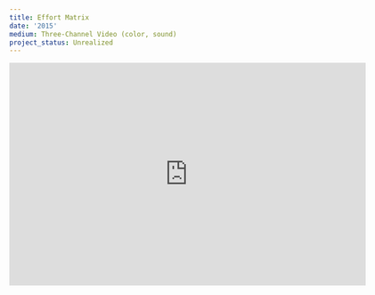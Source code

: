 ```yaml
---
title: Effort Matrix
date: '2015'
medium: Three-Channel Video (color, sound)
project_status: Unrealized
---
```


<iframe src="https://player.vimeo.com/video/196229133?color=ffffff&title=0&byline=0&portrait=0" width="640" height="400" frameborder="0" webkitallowfullscreen mozallowfullscreen allowfullscreen></iframe>
